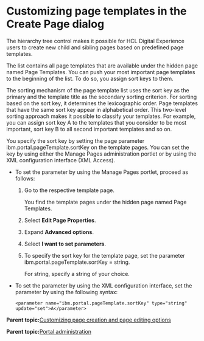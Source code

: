 # Customizing page templates in the Create Page dialog

The hierarchy tree control makes it possible for HCL Digital Experience users to create new child and sibling pages based on predefined page templates.

The list contains all page templates that are available under the hidden page named Page Templates. You can push your most important page templates to the beginning of the list. To do so, you assign sort keys to them.

The sorting mechanism of the page template list uses the sort key as the primary and the template title as the secondary sorting criterion. For sorting based on the sort key, it determines the lexicographic order. Page templates that have the same sort key appear in alphabetical order. This two-level sorting approach makes it possible to classify your templates. For example, you can assign sort key A to the templates that you consider to be most important, sort key B to all second important templates and so on.

You specify the sort key by setting the page parameter ibm.portal.pageTemplate.sortKey on the template pages. You can set the key by using either the Manage Pages administration portlet or by using the XML configuration interface \(XML Access\).

-   To set the parameter by using the Manage Pages portlet, proceed as follows:

    1.  Go to the respective template page.

        You find the template pages under the hidden page named Page Templates.

    2.  Select **Edit Page Properties**.

    3.  Expand **Advanced options**.

    4.  Select **I want to set parameters**.

    5.  To specify the sort key for the template page, set the parameter ibm.portal.pageTemplate.sortKey = string.

        For string, specify a string of your choice.

-   To set the parameter by using the XML configuration interface, set the parameter by using the following syntax:

    ```
    <parameter name="ibm.portal.pageTemplate.sortKey" type="string" update="set">A</parameter>
    ```


**Parent topic:**[Customizing page creation and page editing options ](../admin-system/epc_custom_page_tab.md)

**Parent topic:**[Portal administration ](../practitioner_studio/administration.md)

